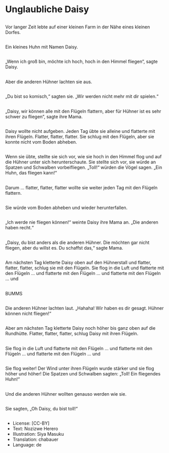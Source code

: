 # Unglaubliche Daisy

##
Vor langer Zeit lebte auf einer kleinen Farm in der Nähe eines kleinen Dorfes.

##
Ein kleines Huhn mit Namen Daisy.

##
„Wenn ich groß bin, möchte ich hoch, hoch in den Himmel fliegen“, sagte Daisy.

##
Aber die anderen Hühner lachten sie aus.

##
„Du bist so komisch,“ sagten sie. „Wir werden nicht mehr mit dir spielen.“

##
„Daisy, wir können alle mit den Flügeln flattern, aber für Hühner ist es sehr schwer zu fliegen“, sagte ihre Mama.

##
Daisy wollte nicht aufgeben. Jeden Tag übte sie alleine und flatterte mit ihren Flügeln. Flatter, flatter, flatter. Sie schlug mit den Flügeln, aber sie konnte nicht vom Boden abheben.

##
Wenn sie übte, stellte sie sich vor, wie sie hoch in den Himmel flog und auf die Hühner unter sich herunterschaute. Sie stellte sich vor, sie würde an Spatzen und Schwalben vorbeifliegen. „Toll!“ würden die Vögel sagen. „Ein Huhn, das fliegen kann!“

##
Darum ... flatter, flatter, flatter wollte sie weiter jeden Tag mit den Flügeln flattern.

##
Sie würde vom Boden abheben und wieder herunterfallen.

##
„Ich werde nie fliegen können!“ weinte Daisy ihre Mama an. „Die anderen haben recht.“

##
„Daisy, du bist anders als die anderen Hühner. Die möchten gar nicht fliegen, aber du willst es. Du schaffst das,“ sagte Mama.

##
Am nächsten Tag kletterte Daisy oben auf den Hühnerstall und flatter, flatter, flatter, schlug sie mit den Flügeln. Sie flog in die Luft und flatterte mit den Flügeln ... und flatterte mit den Flügeln ... und flatterte mit den Flügeln ... und

##
BUMMS

##
Die anderen Hühner lachten laut. „Hahaha! Wir haben es dir gesagt. Hühner können nicht fliegen!“

##
Aber am nächsten Tag kletterte Daisy noch höher bis ganz oben auf die Rundhütte. Flatter, flatter, flatter, schlug Daisy mit ihren Flügeln.

##
Sie flog in die Luft und flatterte mit den Flügeln ... und flatterte mit den Flügeln ... und flatterte mit den Flügeln ... und

##
Sie flog weiter! Der Wind unter ihren Flügeln wurde stärker und sie flog höher und höher! Die Spatzen und Schwalben sagten: „Toll! Ein fliegendes Huhn!“

##
Und die anderen Hühner wollten genauso werden wie sie.

##
Sie sagten, „Oh Daisy, du bist toll!“

##
* License: [CC-BY]
* Text: Nozizwe Herero
* Illustration: Siya Masuku
* Translation: chabauer
* Language: de
